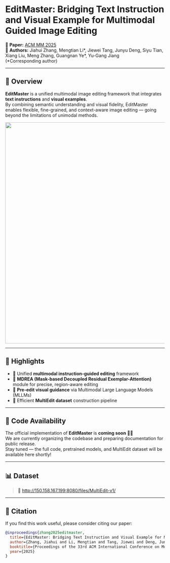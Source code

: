 # EditMaster: Bridging Text Instruction and Visual Example for Multimodal Guided Image Editing

📄 **Paper:** [ACM MM 2025](https://doi.org/10.1145/3746027.3754926)  
🏫 **Authors:** Jiahui Zhang, Mengtian Li*, Jiewei Tang, Junyu Deng, Siyu Tian, Xiang Liu, Meng Zhang, Guangnan Ye*, Yu-Gang Jiang  
(*Corresponding author)

---

## 🧩 Overview
**EditMaster** is a unified multimodal image editing framework that integrates **text instructions** and **visual examples**.  
By combining semantic understanding and visual fidelity, EditMaster enables flexible, fine-grained, and context-aware image editing — going beyond the limitations of unimodal methods.

<p align="center">
  <img src="assets/teaser.png" width="700">
</p>

---

## 🚀 Highlights
- 🔹 Unified **multimodal instruction-guided editing** framework  
- 🔹 **MDREA (Mask-based Decoupled Residual Exemplar-Attention)** module for precise, region-aware editing  
- 🔹 **Pre-edit visual guidance** via Multimodal Large Language Models (MLLMs)  
- 🔹 Efficient **MultiEdit dataset** construction pipeline

---

## 📅 Code Availability
The official implementation of **EditMaster** is **coming soon** 🧑‍💻  
We are currently organizing the codebase and preparing documentation for public release.  
Stay tuned — the full code, pretrained models, and MultiEdit dataset will be available here shortly!

---

## 📊 Dataset
> 🔗 http://150.158.167.199:8080/files/MultiEdit-v1/

---

## 📜 Citation
If you find this work useful, please consider citing our paper:
```bibtex
@inproceedings{zhang2025editmaster,
  title={EditMaster: Bridging Text Instruction and Visual Example for Multimodal Guided Image Editing},
  author={Zhang, Jiahui and Li, Mengtian and Tang, Jiewei and Deng, Junyu and Tian, Siyu and Liu, Xiang and Zhang, Meng and Ye, Guangnan and Jiang, Yu-Gang},
  booktitle={Proceedings of the 33rd ACM International Conference on Multimedia},
  year={2025}
}

